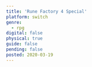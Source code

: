 ```yaml
---
title: 'Rune Factory 4 Special'
platform: switch
genre:
  - rpg
digital: false
physical: true
guide: false
pending: false
posted: 2020-03-19
---
```


